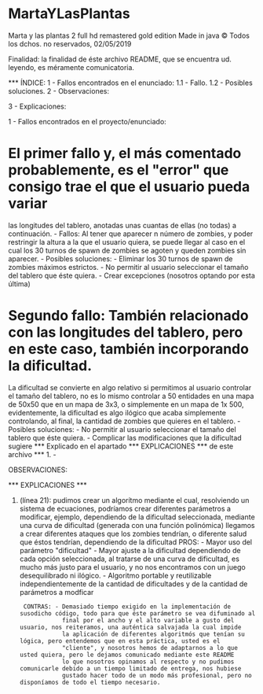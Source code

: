 # MartaYLasPlantas
Marta y las plantas 2 full hd remastered gold edition Made in java
© Todos los dchos. no reservados, 02/05/2019

Finalidad: la finalidad de éste archivo README, que se encuentra ud. leyendo, es méramente comunicatoria.

*** ÍNDICE:
   1 - Fallos encontrados en el enunciado:
        1.1 - Fallo.
        1.2 - Posibles soluciones.
   2 - Observaciones:
  
  
   3 - Explicaciones:
  
  
1 - Fallos encontrados en el proyecto/enunciado:
# El primer fallo y, el más comentado probablemente, es el "error" que consigo trae el que el usuario pueda variar 
  las longitudes del tablero, anotadas unas cuantas de ellas (no todas) a continuación.
    - Fallos: Al tener que aparecer n número de zombies, y poder restringir la altura a la que el usuario quiera, se puede llegar
              al caso en el cual los 30 turnos de spawn de zombies se agoten y queden zombies sin aparecer.
    - Posibles soluciones: - Eliminar los 30 turnos de spawn de zombies máximos estrictos.
                           - No permitir al usuario seleccionar el tamaño del tablero que éste quiera.
                           - Crear excepciones (nosotros optando por esta última)
                           
# Segundo fallo: También relacionado con las longitudes del tablero, pero en este caso, también incorporando la dificultad.
  La dificultad se convierte en algo relativo si permitimos al usuario controlar el tamaño del tablero, no es lo mismo controlar
  a 50 entidades en una mapa de 50x50 que en un mapa de 3x3, o simplemente en un mapa de 1x 500, evidentemente, la dificultad 
  es algo ilógico que acaba simplemente controlando, al final, la cantidad de zombies que quieres en el tablero.
      - Posibles soluciones: - No permitir al usuario seleccionar el tamaño del tablero que éste quiera.
                             - Complicar las modificaciones que la dificultad sugiere 
                             *** Explicado en el apartado *** EXPLICACIONES *** de este archivo *** 1.
                             -  

OBSERVACIONES:



*** EXPLICACIONES ***
1. (línea 21): pudimos crear un algorítmo mediante el cual, resolviendo un sistema de ecuaciones, podríamos crear diferentes parámetros 
   a modificar, ejemplo, dependiendo de la dificultad seleccionada, mediante una curva de dificultad (generada con una función polinómica)
   llegamos a crear diferentes ataques que los zombies tendrían, o diferente salud que éstos tendrían, dependiendo de la dificultad
        PROS: - Mayor uso del parámetro "dificultad"
              - Mayor ajuste a la dificultad dependiendo de cada opción seleccionada, al tratarse de una curva de dificultad, es mucho
                más justo para el usuario, y no nos encontramos con un juego desequilibrado ni ilógico.
              - Algoritmo portable y reutilizable independientemente de la cantidad de dificultades y de la cantidad de parámetros a modficar
              
        
        
        CONTRAS: - Demasiado tiempo exigido en la implementación de susodicho código, todo para que éste parámetro se vea difuminado al
                   final por el ancho y el alto variable a gusto del usuario, nos reiteramos, una auténtica salvajada la cual impide
                   la aplicación de diferentes algoritmós que tenían su lógica, pero entendemos que en esta práctica, usted es el
                   "cliente", y nosotros hemos de adaptarnos a lo que usted quiera, pero le dejamos comunicado mediante este README
                   lo que nosotros opinamos al respecto y no pudimos comunicarle debido a un tiempo limitado de entrega, nos hubiese
                   gustado hacer todo de un modo más profesional, pero no disponíamos de todo el tiempo necesario.
          


